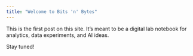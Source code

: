 ```yaml
---
title: "Welcome to Bits 'n' Bytes"
---
```


This is the first post on this site. It’s meant to be a digital lab notebook for analytics, data experiments, and AI ideas.

Stay tuned!
